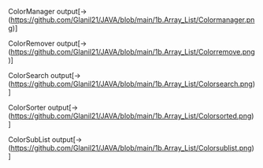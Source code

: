 ColorManager output[->(https://github.com/Glanil21/JAVA/blob/main/1b.Array_List/Colormanager.png)]

ColorRemover output[->(https://github.com/Glanil21/JAVA/blob/main/1b.Array_List/Colorremove.png)]

ColorSearch output[->(https://github.com/Glanil21/JAVA/blob/main/1b.Array_List/Colorsearch.png)]

ColorSorter output[->(https://github.com/Glanil21/JAVA/blob/main/1b.Array_List/Colorsorted.png)]

ColorSubList output[->(https://github.com/Glanil21/JAVA/blob/main/1b.Array_List/Colorsublist.png)]

